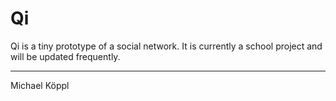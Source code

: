 Qi
==

Qi is a tiny prototype of a social network. It is currently a school project and will be updated frequently.

____________________________________
Michael Köppl
